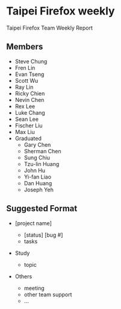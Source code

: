 Taipei Firefox weekly
==============

Taipei Firefox Team Weekly Report

Members
-------
* Steve Chung
* Fren Lin
* Evan Tseng
* Scott Wu
* Ray Lin
* Ricky Chien
* Nevin Chen
* Rex Lee
* Luke Chang
* Sean Lee
* Fischer Liu
* Max Liu
* Graduated
  - Gary Chen
  - Sherman Chen
  - Sung Chiu
  - Tzu-lin Huang
  - John Hu
  - Yi-fan Liao
  - Dan Huang
  - Joseph Yeh

Suggested Format
------
* [project name]
  - [status] [bug #]
  - tasks

* Study
  - topic

* Others
  - meeting
  - other team support
  - ...
